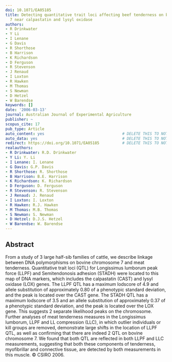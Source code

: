 ```yaml
---
doi: 10.1071/EA05185
title: Detecting quantitative trait loci affecting beef tenderness on bovine chromosome
  7 near calpastatin and lysyl oxidase
authors:
- R Drinkwater
- Y Li
- I Lenane
- G Davis
- R Shorthose
- B Harrison
- K Richardson
- D Ferguson
- R Stevenson
- J Renaud
- I Loxton
- R Hawken
- M Thomas
- S Newman
- D Hetzel
- W Barendse
keywords: []
date: '2006-03-13'
journal: Australian Journal of Experimental Agriculture
publisher: ~
scopus_cite: 17
pub_type: Article
auto_content: yes                                  # DELETE THIS TO NOT AUTO GENERATE CONTENT
auto_data: yes                                     # DELETE THIS TO NOT AUTO GENERATE METADATA
redirect: https://doi.org/10.1071/EA05185          # DELETE THIS TO NOT REDIRECT
realauthors:
- R Drinkwater: R.D. Drinkwater
- Y Li: Y. Li
- I Lenane: I. Lenane
- G Davis: G.P. Davis
- R Shorthose: R. Shorthose
- B Harrison: B.E. Harrison
- K Richardson: K. Richardson
- D Ferguson: D. Ferguson
- R Stevenson: R. Stevenson
- J Renaud: J. Renaud
- I Loxton: I. Loxton
- R Hawken: R.J. Hawken
- M Thomas: M.B. Thomas
- S Newman: S. Newman
- D Hetzel: D.J.S. Hetzel
- W Barendse: W. Barendse
---
```



## Abstract
From a study of 3 large half-sib families of cattle, we describe linkage between DNA polymorphisms on bovine chromosome 7 and meat tenderness. Quantitative trait loci (QTL) for Longissimus lumborum peak force (LLPF) and Semitendonosis adhesion (STADH) were located to this map of DNA markers, which includes the calpastatin (CAST) and lysyl oxidase (LOX) genes. The LLPF QTL has a maximum lodscore of 4.9 and allele substitution of approximately 0.80 of a phenotypic standard deviation, and the peak is located over the CAST gene. The STADH QTL has a maximum lodscore of 3.5 and an allele substitution of approximately 0.37 of a phenotypic standard deviation, and the peak is located over the LOX gene. This suggests 2 separate likelihood peaks on the chromosome. Further analyses of meat tenderness measures in the Longissimus lumborum, LLPF and LL compression (LLC), in which outlier individuals or kill groups are removed, demonstrate large shifts in the location of LLPF QTL, as well as confirming that there are indeed 2 QTL on bovine chromosome 7. We found that both QTL are reflected in both LLPF and LLC measurements, suggesting that both these components of tenderness, myofibrillar and connective tissue, are detected by both measurements in this muscle. © CSIRO 2006.
